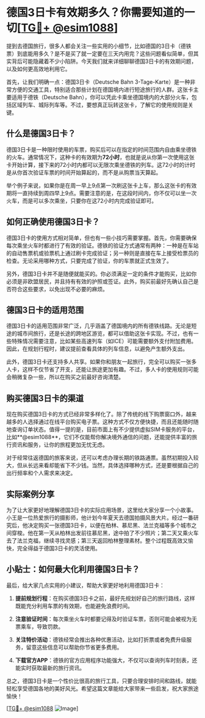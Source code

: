 # 德国3日卡有效期多久？你需要知道的一切[[TG💪+ @esim1088](https://t.me/s/esim1088)]

提到去德国旅行，很多人都会关注一些实用的小细节，比如德国的3日卡（德铁票）到底能用多久？是不是买了就一定要在三天内用完？这些问题看似简单，但其实背后可能隐藏着不少小陷阱。今天我们就来详细聊聊德国3日卡的有效期问题，以及如何更高效地利用它。

首先，让我们明确一点：德国3日卡（Deutsche Bahn 3-Tage-Karte）是一种非常方便的交通工具，特别适合那些计划在德国境内进行短途旅行的人群。这张卡主要适用于德铁（Deutsche Bahn），你可以凭此卡乘坐德国境内的大部分火车，包括区域列车、城际列车等。不过，要想真正玩转这张卡，了解它的使用规则是关键。

## 什么是德国3日卡？

德国3日卡是一种限时使用的车票，购买后可以在指定的时间范围内自由乘坐德铁的火车。通常情况下，这种卡的有效期为**72小时**，也就是说从你第一次使用这张卡开始计算，接下来的72小时内都可以无限次乘坐德铁的列车。这72小时的计时是从你首次验证车票的时间开始算起的，而不是从购票当天算起。

举个例子来说，如果你是在周一早上9点第一次刷这张卡上车，那么这张卡的有效期将一直持续到周四早上9点。需要注意的是，在这段时间内，你不仅可以坐一次火车，而是可以多次乘坐，只要你在这72小时内完成验证即可。

## 如何正确使用德国3日卡？

德国3日卡的使用方式相对简单，但也有一些小技巧需要掌握。首先，你需要确保每次乘坐火车时都进行了有效的验证。德铁的验证方式通常有两种：一种是在车站的自动售票机或验票机上通过刷卡完成验证；另一种则是直接在车上接受检票员的检查。无论采用哪种方式，只要完成了验证，你的车票就正式生效了。

另外，德国3日卡并不是随便就能买的。你必须满足一定的条件才能购买，比如你必须是非欧盟居民，并且持有有效的护照或签证。此外，购买前最好先确认自己是否符合这些要求，以免出现不必要的麻烦。

## 德国3日卡的适用范围

德国3日卡的适用范围非常广泛，几乎涵盖了德国境内的所有德铁线路。无论是短途的城市间旅行，还是长途的跨地区游览，都可以借助这张卡实现。不过，也有一些特殊情况需要注意，比如某些高速列车（如ICE）可能需要额外支付附加费用。因此，在规划行程时，建议提前查看具体的列车信息，以避免产生额外支出。

此外，德国3日卡还支持多人共享。如果你和朋友一起旅行，完全可以购买一张多人卡，这样不仅节省了开支，还能让旅途更加有趣。不过，多人卡的使用规则可能会稍微复杂一些，所以在购买之前最好咨询清楚。

## 购买德国3日卡的渠道

现在购买德国3日卡的方式已经非常多样化了。除了传统的线下购票窗口外，越来越多的人选择通过在线平台购买电子票。这种方式不仅方便快捷，而且还能随时随地查询订单状态。值得一提的是，目前市面上有不少提供虚拟SIM卡服务的平台，比如**@esim1088**，它们不仅能帮你解决境外通信的问题，还能提供丰富的旅行资讯和服务，让你的旅程更加无忧无虑。

对于经常往返德国的旅客来说，还可以考虑办理长期的铁路通票。虽然初期投入较大，但从长远来看却能省下不少钱。当然，具体选择哪种方式，还是要根据自己的出行频率和个人需求来决定。

## 实际案例分享

为了让大家更好地理解德国3日卡的实际应用场景，这里给大家分享一个小故事。小王是一位热爱旅行的摄影师，他计划今年夏天去德国拍摄风景大片。经过一番研究后，他决定购买一张德国3日卡，以便在柏林、慕尼黑、法兰克福等多个城市之间穿梭。他在第一天从柏林出发前往慕尼黑，途中拍了不少照片；第二天又乘火车去了法兰克福，继续寻找灵感；第三天返回柏林整理素材。整个过程既高效又愉快，完全得益于德国3日卡的灵活使用。

## 小贴士：如何最大化利用德国3日卡？

最后，给大家几点实用的小建议，帮助大家更好地利用德国3日卡：

1. **提前规划行程**：在购买德国3日卡之前，最好先规划好自己的旅行路线，这样既能充分利用车票的有效期，也能避免浪费时间。
   
2. **注意验证时间**：每次乘坐火车时都要记得及时验证车票，否则可能会被视为无票乘车，导致罚款。

3. **关注特价活动**：德铁经常会推出各种优惠活动，比如打折票或者免费升级服务，留意这些信息可以帮助你节省更多费用。

4. **下载官方APP**：德铁的官方应用程序功能强大，不仅可以查询列车时刻表，还能实时获取最新的旅行资讯。

总之，德国3日卡是一个性价比很高的旅行工具，只要合理安排时间和路线，就能轻松享受德国各地的美好风光。希望这篇文章能给大家带来一些启发，祝大家旅途愉快！

[[TG💪+ @esim1088](https://t.me/s/esim1088) ![Image](https://i.postimg.cc/4NQfJmqS/Snipaste-2025-05-13-00-14-12.png)]